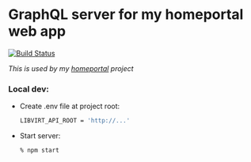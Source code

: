 # GraphQL server for my homeportal web app

[![Build Status](https://travis-ci.org/dariusbakunas/homeportal-api.svg?branch=master)](https://travis-ci.org/dariusbakunas/homeportal-api)

*This is used by my [homeportal](https://github.com/dariusbakunas/homeportal) project*

### Local dev:

* Create .env file at project root:

    ```bash
    LIBVIRT_API_ROOT = 'http://...'
    ```

* Start server:

    ```bash
    % npm start
    ```
